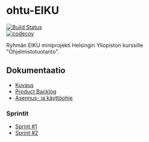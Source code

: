 # ohtu-EIKU
[![Build Status](https://www.travis-ci.org/Ajhaa/ohtu-EIKU.svg?branch=master)](https://www.travis-ci.org/Ajhaa/ohtu-EIKU)  
[![codecov](https://codecov.io/gh/Ajhaa/ohtu-EIKU/branch/master/graph/badge.svg)](https://codecov.io/gh/Ajhaa/ohtu-EIKU)  

Ryhmän EIKU miniprojekti Helsingin Yliopiston kurssille "Ohjelmistotuotanto".

## Dokumentaatio
- [Kuvaus](https://github.com/Ajhaa/ohtu-EIKU/blob/master/documentation/description.md)
- [Product Backlog](https://github.com/Ajhaa/ohtu-EIKU/projects/1)
- [Asennus- ja käyttöohje](https://github.com/Ajhaa/ohtu-EIKU/blob/master/documentation/manual.md)

### Sprintit
  - [Sprint #1](https://github.com/Ajhaa/ohtu-EIKU/blob/master/documentation/sprint-1.md)
  - [Sprint #2](https://github.com/Ajhaa/ohtu-EIKU/blob/master/documentation/sprint-2.md)
